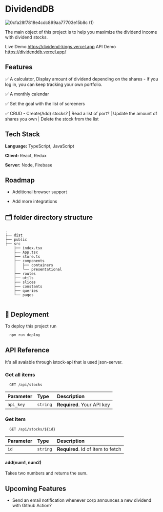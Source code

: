 # DividendDB

![0cfa28f7818e4cdc899aa77703e15b8c (1)](https://user-images.githubusercontent.com/40842018/123391830-5e32bb00-d5d7-11eb-8318-4cd8c7f89589.png)

The main object of this project is to help you maximize the dividend income with dividend stocks.

Live Demo <https://dividend-kings.vercel.app>
API Demo <https://dividenddb.vercel.app/>

## Features

✅ A calculator, Display amount of dividend depending on the shares - If you log in, you can keep tracking your own portfolio.

✅ A monthly calendar

✅ Set the goal with the list of screeners

✅ CRUD - Create(Add) stocks? | Read a list of port? | Update the amount of shares you own | Delete the stock from the list 

## Tech Stack

**Language:** TypeScript, JavaScript

**Client:** React, Redux

**Server:** Node, Firebase

## Roadmap

- Additional browser support

- Add more integrations

## 🗂 folder directory structure

```text
.
├── dist
├── public
├── src
    ├── index.tsx
    ├── App.tsx
    ├── store.ts
    ├── components
    │   ├── containers
    │   └── presentational
    ├── routes
    ├── utils
    ├── slices
    ├── constants
    ├── queries
    └── pages


```

## 🚀 Deployment

To deploy this project run

```bash
  npm run deploy
```

## API Reference

It's all avaiable through istock-api that is used json-server.

### Get all items

```http
  GET /api/stocks
```

| Parameter | Type     | Description                |
| :-------- | :------- | :------------------------- |
| `api_key` | `string` | **Required**. Your API key |

### Get item

```http
  GET /api/stocks/${id}
```

| Parameter | Type     | Description                       |
| :-------- | :------- | :-------------------------------- |
| `id`      | `string` | **Required**. Id of item to fetch |

#### add(num1, num2)

Takes two numbers and returns the sum.

## Upcoming Features

- Send an email notification whenever corp announces a new dividend with Github Action? 
